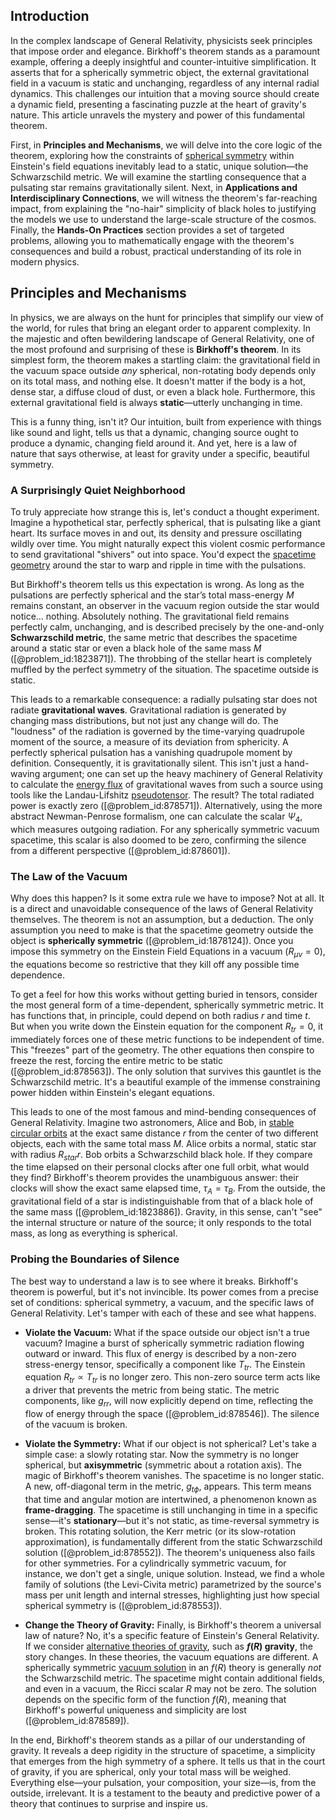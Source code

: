 ## Introduction
In the complex landscape of General Relativity, physicists seek principles that impose order and elegance. Birkhoff's theorem stands as a paramount example, offering a deeply insightful and counter-intuitive simplification. It asserts that for a spherically symmetric object, the external gravitational field in a vacuum is static and unchanging, regardless of any internal radial dynamics. This challenges our intuition that a moving source should create a dynamic field, presenting a fascinating puzzle at the heart of gravity's nature. This article unravels the mystery and power of this fundamental theorem.

First, in **Principles and Mechanisms**, we will delve into the core logic of the theorem, exploring how the constraints of [spherical symmetry](@article_id:272358) within Einstein's field equations inevitably lead to a static, unique solution—the Schwarzschild metric. We will examine the startling consequence that a pulsating star remains gravitationally silent. Next, in **Applications and Interdisciplinary Connections**, we will witness the theorem's far-reaching impact, from explaining the "no-hair" simplicity of black holes to justifying the models we use to understand the large-scale structure of the cosmos. Finally, the **Hands-On Practices** section provides a set of targeted problems, allowing you to mathematically engage with the theorem's consequences and build a robust, practical understanding of its role in modern physics.

## Principles and Mechanisms

In physics, we are always on the hunt for principles that simplify our view of the world, for rules that bring an elegant order to apparent complexity. In the majestic and often bewildering landscape of General Relativity, one of the most profound and surprising of these is **Birkhoff's theorem**. In its simplest form, the theorem makes a startling claim: the gravitational field in the vacuum space outside *any* spherical, non-rotating body depends only on its total mass, and nothing else. It doesn't matter if the body is a hot, dense star, a diffuse cloud of dust, or even a black hole. Furthermore, this external gravitational field is always **static**—utterly unchanging in time.

This is a funny thing, isn't it? Our intuition, built from experience with things like sound and light, tells us that a dynamic, changing source ought to produce a dynamic, changing field around it. And yet, here is a law of nature that says otherwise, at least for gravity under a specific, beautiful symmetry.

### A Surprisingly Quiet Neighborhood

To truly appreciate how strange this is, let's conduct a thought experiment. Imagine a hypothetical star, perfectly spherical, that is pulsating like a giant heart. Its surface moves in and out, its density and pressure oscillating wildly over time. You might naturally expect this violent cosmic performance to send gravitational "shivers" out into space. You'd expect the [spacetime geometry](@article_id:139003) around the star to warp and ripple in time with the pulsations.

But Birkhoff's theorem tells us this expectation is wrong. As long as the pulsations are perfectly spherical and the star’s total mass-energy $M$ remains constant, an observer in the vacuum region outside the star would notice... nothing. Absolutely nothing. The gravitational field remains perfectly calm, unchanging, and is described precisely by the one-and-only **Schwarzschild metric**, the same metric that describes the spacetime around a static star or even a black hole of the same mass $M$ ([@problem_id:1823871]). The throbbing of the stellar heart is completely muffled by the perfect symmetry of the situation. The spacetime outside is static.

This leads to a remarkable consequence: a radially pulsating star does not radiate **gravitational waves**. Gravitational radiation is generated by changing mass distributions, but not just any change will do. The "loudness" of the radiation is governed by the time-varying quadrupole moment of the source, a measure of its deviation from sphericity. A perfectly spherical pulsation has a vanishing quadrupole moment by definition. Consequently, it is gravitationally silent. This isn't just a hand-waving argument; one can set up the heavy machinery of General Relativity to calculate the [energy flux](@article_id:265562) of gravitational waves from such a source using tools like the Landau-Lifshitz [pseudotensor](@article_id:192554). The result? The total radiated power is exactly zero ([@problem_id:878571]). Alternatively, using the more abstract Newman-Penrose formalism, one can calculate the scalar $\Psi_4$, which measures outgoing radiation. For any spherically symmetric vacuum spacetime, this scalar is also doomed to be zero, confirming the silence from a different perspective ([@problem_id:878601]).

### The Law of the Vacuum

Why does this happen? Is it some extra rule we have to impose? Not at all. It is a direct and unavoidable consequence of the laws of General Relativity themselves. The theorem is not an assumption, but a deduction. The only assumption you need to make is that the spacetime geometry outside the object is **spherically symmetric** ([@problem_id:1878124]). Once you impose this symmetry on the Einstein Field Equations in a vacuum ($R_{\mu\nu}=0$), the equations become so restrictive that they kill off any possible time dependence.

To get a feel for how this works without getting buried in tensors, consider the most general form of a time-dependent, spherically symmetric metric. It has functions that, in principle, could depend on both radius $r$ and time $t$. But when you write down the Einstein equation for the component $R_{tr} = 0$, it immediately forces one of these metric functions to be independent of time. This "freezes" part of the geometry. The other equations then conspire to freeze the rest, forcing the entire metric to be static ([@problem_id:878563]). The only solution that survives this gauntlet is the Schwarzschild metric. It's a beautiful example of the immense constraining power hidden within Einstein's elegant equations.

This leads to one of the most famous and mind-bending consequences of General Relativity. Imagine two astronomers, Alice and Bob, in [stable circular orbits](@article_id:163609) at the exact same distance $r$ from the center of two different objects, each with the same total mass $M$. Alice orbits a normal, static star with radius $R_{star}  r$. Bob orbits a Schwarzschild black hole. If they compare the time elapsed on their personal clocks after one full orbit, what would they find? Birkhoff's theorem provides the unambiguous answer: their clocks will show the exact same elapsed time, $\tau_A = \tau_B$. From the outside, the gravitational field of a star is indistinguishable from that of a black hole of the same mass ([@problem_id:1823886]). Gravity, in this sense, can't "see" the internal structure or nature of the source; it only responds to the total mass, as long as everything is spherical.

### Probing the Boundaries of Silence

The best way to understand a law is to see where it breaks. Birkhoff's theorem is powerful, but it's not invincible. Its power comes from a precise set of conditions: spherical symmetry, a vacuum, and the specific laws of General Relativity. Let's tamper with each of these and see what happens.

*   **Violate the Vacuum:** What if the space outside our object isn't a true vacuum? Imagine a burst of spherically symmetric radiation flowing outward or inward. This flux of energy is described by a non-zero stress-energy tensor, specifically a component like $T_{tr}$. The Einstein equation $R_{tr} \propto T_{tr}$ is no longer zero. This non-zero source term acts like a driver that prevents the metric from being static. The metric components, like $g_{rr}$, will now explicitly depend on time, reflecting the flow of energy through the space ([@problem_id:878546]). The silence of the vacuum is broken.

*   **Violate the Symmetry:** What if our object is not spherical? Let's take a simple case: a slowly rotating star. Now the symmetry is no longer spherical, but **axisymmetric** (symmetric about a rotation axis). The magic of Birkhoff's theorem vanishes. The spacetime is no longer static. A new, off-diagonal term in the metric, $g_{t\phi}$, appears. This term means that time and angular motion are intertwined, a phenomenon known as **frame-dragging**. The spacetime is still unchanging in time in a specific sense—it's **stationary**—but it's not static, as time-reversal symmetry is broken. This rotating solution, the Kerr metric (or its slow-rotation approximation), is fundamentally different from the static Schwarzschild solution ([@problem_id:878552]). The theorem's uniqueness also fails for other symmetries. For a cylindrically symmetric vacuum, for instance, we don't get a single, unique solution. Instead, we find a whole family of solutions (the Levi-Civita metric) parametrized by the source's mass per unit length and internal stresses, highlighting just how special spherical symmetry is ([@problem_id:878553]).

*   **Change the Theory of Gravity:** Finally, is Birkhoff's theorem a universal law of nature? No, it's a specific feature of Einstein's General Relativity. If we consider [alternative theories of gravity](@article_id:158174), such as **$f(R)$ gravity**, the story changes. In these theories, the vacuum equations are different. A spherically symmetric [vacuum solution](@article_id:268453) in an $f(R)$ theory is generally *not* the Schwarzschild metric. The spacetime might contain additional fields, and even in a vacuum, the Ricci scalar $R$ may not be zero. The solution depends on the specific form of the function $f(R)$, meaning that Birkhoff's powerful uniqueness and simplicity are lost ([@problem_id:878589]).

In the end, Birkhoff's theorem stands as a pillar of our understanding of gravity. It reveals a deep rigidity in the structure of spacetime, a simplicity that emerges from the high symmetry of a sphere. It tells us that in the court of gravity, if you are spherical, only your total mass will be weighed. Everything else—your pulsation, your composition, your size—is, from the outside, irrelevant. It is a testament to the beauty and predictive power of a theory that continues to surprise and inspire us.